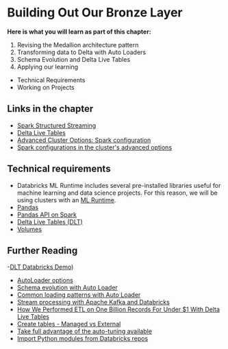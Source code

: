# Building Out Our Bronze Layer 

**Here is what you will learn as part of this chapter:**

1. Revising the Medallion architecture pattern
2. Transforming data to Delta with Auto Loaders
3. Schema Evolution and Delta Live Tables
4. Applying our learning
- Technical Requirements
- Working on Projects

## Links in the chapter
- [Spark Structured Streaming](https://spark.apache.org/docs/latest/structured-streaming-programming-guide.html)
- [Delta Live Tables](https://docs.databricks.com/en/delta-live-tables/index.html)
- [Advanced Cluster Options: Spark configuration](https://docs.databricks.com/en/clusters/configure.html#spark-configuration)
- [Spark configurations in the cluster's advanced options](https://docs.databricks.com/en/clusters/configure.html#spark-configuration)

## Technical requirements 
- Databricks ML Runtime includes several pre-installed libraries useful for machine learning and data science projects. For this reason, we will be using clusters with an [ML Runtime](https://docs.databricks.com/runtime/mlruntime.html#introduction-to-databricks-runtime-for-machine-learning).
- [Pandas](https://pandas.pydata.org/)
- [Pandas API on Spark](https://spark.apache.org/docs/latest/api/python/user_guide/pandas_on_spark/index.html)
- [Delta Live Tables (DLT)](https://docs.databricks.com/en/delta-live-tables/index.html)
- [Volumes](https://docs.databricks.com/en/sql/language-manual/sql-ref-volumes.html) 

## Further Reading
-[DLT Databricks Demo](https://www.databricks.com/resources/demos/tutorials/lakehouse-platform/full-delta-live-table-pipeline))
- [AutoLoader options](https://docs.databricks.com/ingestion/auto-loader/options.html)
- [Schema evolution with Auto Loader](https://docs.databricks.com/ingestion/auto-loader/schema.html#configure-schema-inference-and-evolution-in-auto-loader)
- [Common loading patterns with Auto Loader](https://docs.databricks.com/ingestion/auto-loader/patterns.html)
- [Stream processing with Apache Kafka and Databricks](https://docs.databricks.com/structured-streaming/kafka.html)
- [How We Performed ETL on One Billion Records For Under $1 With Delta Live Tables](https://www.databricks.com/blog/2023/04/14/how-we-performed-etl-one-billion-records-under-1-delta-live-tables.html)
- [Create tables - Managed vs External](https://docs.databricks.com/en/data-governance/unity-catalog/create-tables.html#create-tables)
- [Take full advantage of the auto-tuning available](https://docs.databricks.com/delta/tune-file-size.html#configure-delta-lake-to-control-data-file-size)
- [Import Python modules from Databricks repos](https://docs.databricks.com/en/delta-live-tables/import-workspace-files.html)
